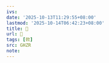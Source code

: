 ```yaml
---
ivs:
date: '2025-10-13T11:29:55+08:00'
lastmod: '2025-10-14T06:42:23+08:00'
title: 󰣪
url: 󰣪
tags: [欮]
src: GHZR
note:
---
```

